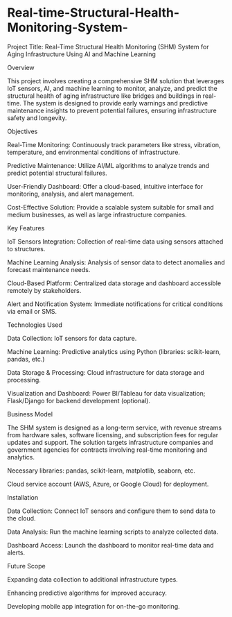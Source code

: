 # Real-time-Structural-Health-Monitoring-System-
Project Title: Real-Time Structural Health Monitoring (SHM) System for Aging Infrastructure Using AI and Machine Learning

Overview

This project involves creating a comprehensive SHM solution that leverages IoT sensors, AI, and machine learning to monitor, analyze, and predict the structural health of aging infrastructure like bridges and buildings in real-time. The system is designed to provide early warnings and predictive maintenance insights to prevent potential failures, ensuring infrastructure safety and longevity.

Objectives

Real-Time Monitoring: Continuously track parameters like stress, vibration, temperature, and environmental conditions of infrastructure.

Predictive Maintenance: Utilize AI/ML algorithms to analyze trends and predict potential structural failures.

User-Friendly Dashboard: Offer a cloud-based, intuitive interface for monitoring, analysis, and alert management.

Cost-Effective Solution: Provide a scalable system suitable for small and medium businesses, as well as large infrastructure companies.


Key Features

IoT Sensors Integration: Collection of real-time data using sensors attached to structures.

Machine Learning Analysis: Analysis of sensor data to detect anomalies and forecast maintenance needs.

Cloud-Based Platform: Centralized data storage and dashboard accessible remotely by stakeholders.

Alert and Notification System: Immediate notifications for critical conditions via email or SMS.

Technologies Used


Data Collection: IoT sensors for data capture.

Machine Learning: Predictive analytics using Python (libraries: scikit-learn, pandas, etc.)

Data Storage & Processing: Cloud infrastructure for data storage and processing.

Visualization and Dashboard: Power BI/Tableau for data visualization; Flask/Django for backend development (optional).

Business Model


The SHM system is designed as a long-term service, with revenue streams from hardware sales, software licensing, and subscription fees for regular updates and support. The solution targets infrastructure companies and government agencies for contracts involving real-time monitoring and analytics.


Necessary libraries: pandas, scikit-learn, matplotlib, seaborn, etc.

Cloud service account (AWS, Azure, or Google Cloud) for deployment.

Installation


Data Collection: Connect IoT sensors and configure them to send data to the cloud.

Data Analysis: Run the machine learning scripts to analyze collected data.

Dashboard Access: Launch the dashboard to monitor real-time data and alerts.

Future Scope


Expanding data collection to additional infrastructure types.

Enhancing predictive algorithms for improved accuracy.

Developing mobile app integration for on-the-go monitoring.

